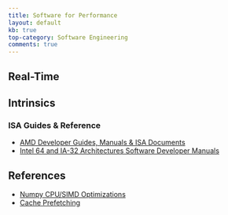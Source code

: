 ```yaml
---
title: Software for Performance
layout: default
kb: true
top-category: Software Engineering
comments: true
---
```


## Real-Time

## Intrinsics

### ISA Guides & Reference

* [AMD Developer Guides, Manuals & ISA Documents](https://developer.amd.com/resources/developer-guides-manuals/)
* [Intel 64 and IA-32 Architectures Software Developer Manuals](https://software.intel.com/content/www/us/en/develop/articles/intel-sdm.html)

## References

* [Numpy CPU/SIMD Optimizations](https://numpy.org/doc/stable/reference/simd/index.html)
* [Cache Prefetching](https://en.wikipedia.org/wiki/Cache_prefetching)

